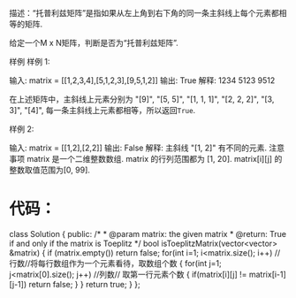 描述：“托普利兹矩阵”是指如果从左上角到右下角的同一条主斜线上每个元素都相等的矩阵.

给定一个M x N矩阵，判断是否为“托普利兹矩阵”.

样例
样例 1:

输入: matrix = [[1,2,3,4],[5,1,2,3],[9,5,1,2]]
输出: True
解释:
1234
5123
9512

在上述矩阵中，主斜线上元素分别为 "[9]", "[5, 5]", "[1, 1, 1]", "[2, 2, 2]", "[3, 3]", "[4]", 每一条主斜线上元素都相等，所以返回`True`.


样例 2:

输入: matrix = [[1,2],[2,2]]
输出: False
解释:
主斜线 "[1, 2]" 有不同的元素.
注意事项
matrix 是一个二维整数数组.
matrix 的行列范围都为 [1, 20].
matrix[i][j] 的整数取值范围为[0, 99].


**代码：**
===
class Solution {
public:
    /*
     * @param matrix: the given matrix
     * @return: True if and only if the matrix is Toeplitz
     */
    bool isToeplitzMatrix(vector<vector<int>> &matrix) {
        if (matrix.empty())
            return false;
        for(int i=1; i<matrix.size(); i++)           //行数//将每行数组作为一个元素看待，取数组个数
        {
            for(int j=1; j<matrix[0].size(); j++)    //列数// 取第一行元素个数
            {
                if(matrix[i][j] != matrix[i-1][j-1])
                    return false;
            }
        }
        return true;
    }
};

